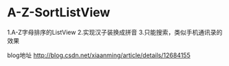 A-Z-SortListView
================

1.A-Z字母排序的ListView
2.实现汉子装换成拼音
3.只能搜索，类似手机通讯录的效果

blog地址  http://blog.csdn.net/xiaanming/article/details/12684155
